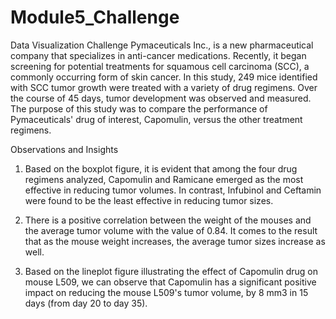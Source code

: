 # Module5_Challenge
Data Visualization Challenge
Pymaceuticals Inc., is a new pharmaceutical company that specializes in anti-cancer medications. Recently, it began screening for potential treatments for squamous cell carcinoma (SCC), a commonly occurring form of skin cancer.
In this study, 249 mice identified with SCC tumor growth were treated with a variety of drug regimens. Over the course of 45 days, tumor development was observed and measured. The purpose of this study was to compare the performance of Pymaceuticals' drug of interest, Capomulin, versus the other treatment regimens.

Observations and Insights

1. Based on the boxplot figure, it is evident that among the four drug regimens analyzed, Capomulin and Ramicane emerged as the most effective in reducing tumor volumes. In contrast, Infubinol and Ceftamin were found to be the least effective in reducing tumor sizes.

2. There is a positive correlation between the weight of the mouses and the average tumor volume with the value of 0.84. It comes to the result that as the mouse weight increases, the average tumor sizes increase as well.

3. Based on the lineplot figure illustrating the effect of Capomulin drug on mouse L509, we can observe that Capomulin has a significant positive impact on reducing the mouse L509's tumor volume, by 8 mm3 in 15 days (from day 20 to day 35).
